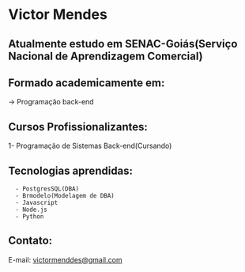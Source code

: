# Victor Mendes

## Atualmente estudo em SENAC-Goiás(Serviço Nacional de Aprendizagem Comercial)

## Formado academicamente em:
  -> Programação back-end
  
## Cursos Profissionalizantes:
1- Programação de Sistemas Back-end(Cursando)

## Tecnologias aprendidas:
      - PostgresSQL(DBA)
      - Brmodelo(Modelagem de DBA)
      - Javascript
      - Node.js
      - Python

## Contato:
E-mail: victormenddes@gmail.com
